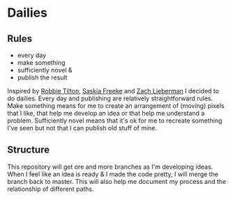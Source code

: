 # Dailies

## Rules

* every day
* make something
* sufficiently novel &
* publish the result

Inspired by [Robbie Tilton](https://medium.com/@robbietilton/putting-in-the-work-38604d1b2d27#.sjl5x9atf), [Saskia Freeke](http://sasj.tumblr.com/) and [Zach Lieberman](https://medium.com/@zachlieberman/daily-sketches-2016-28586d8f008e#.e8z6uutoc) I decided to do dailies. Every day and publishing are relatively straightforward rules. Make something means for me to create an arrangement of (moving) pixels that I like, that help me develop an idea or that help me understand a problem. Sufficiently novel means that it's ok for me to recreate something I've seen but not that I can publish old stuff of mine.

## Structure

This repository will get ore and more branches as I'm developing ideas. When I feel like an idea is ready & I made the code pretty, I will merge the branch back to master. This will also help me document my process and the relationship of different paths.
